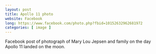```yaml
---
layout: post
title: Apollo 11 photo
website: Facebook
long: https://www.facebook.com/photo.php?fbid=10152632962681972
categories: [ image ]
---
```

Facebook post of photograph of Mary Lou Jepsen and family on the day Apollo 11
landed on the moon.